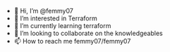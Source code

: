 - 👋 Hi, I’m @femmy07
- 👀 I’m interested in Terraform
- 🌱 I’m currently learning terraform
- 💞️ I’m looking to collaborate on the knowledgeables
- 📫 How to reach me femmy07/femmy07

<!---
femmy07/femmy07 is a ✨ special ✨ repository because its `README.md` (this file) appears on your GitHub profile.
You can click the Preview link to take a look at your changes.
--->
